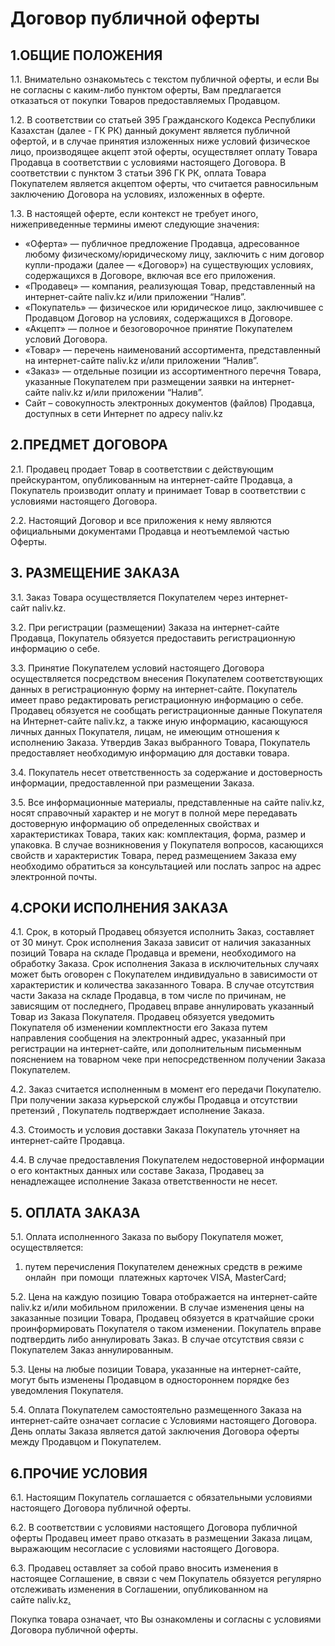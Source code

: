 # Договор публичной оферты

## 1.ОБЩИЕ ПОЛОЖЕНИЯ

1.1. Внимательно ознакомьтесь с текстом публичной оферты, и если Вы не согласны с каким-либо пунктом оферты, Вам предлагается отказаться от покупки Товаров предоставляемых Продавцом.

1.2. В соответствии со статьей 395 Гражданского Кодекса Республики Казахстан (далее - ГК РК) данный документ является публичной офертой, и в случае принятия изложенных ниже условий физическое лицо, производящее акцепт этой оферты, осуществляет оплату Товара Продавца в соответствии с условиями настоящего Договора. В соответствии с пунктом 3 статьи 396 ГК РК, оплата Товара Покупателем является акцептом оферты, что считается равносильным заключению Договора на условиях, изложенных в оферте.

1.3. В настоящей оферте, если контекст не требует иного, нижеприведенные термины имеют следующие значения:

- «Оферта» — публичное предложение Продавца, адресованное любому физическому/юридическому лицу, заключить с ним договор купли-продажи (далее — «Договор») на существующих условиях, содержащихся в Договоре, включая все его приложения.
- «Продавец» — компания, реализующая Товар, представленный на интернет-сайте naliv.kz и/или приложении “Налив”.
- «Покупатель» — физическое или юридическое лицо, заключившее с Продавцом Договор на условиях, содержащихся в Договоре.
- «Акцепт» — полное и безоговорочное принятие Покупателем условий Договора.
- «Товар» — перечень наименований ассортимента, представленный на интернет-сайте naliv.kz и/или приложении “Налив”.
- «Заказ» — отдельные позиции из ассортиментного перечня Товара, указанные Покупателем при размещении заявки на интернет-сайте naliv.kz и/или приложении “Налив”.
- Сайт – совокупность электронных документов (файлов) Продавца, доступных в сети Интернет по адресу naliv.kz

## 2.ПРЕДМЕТ ДОГОВОРА

2.1. Продавец продает Товар в соответствии с действующим прейскурантом, опубликованным на интернет-сайте Продавца, а Покупатель производит оплату и принимает Товар в соответствии с условиями настоящего Договора.

2.2. Настоящий Договор и все приложения к нему являются официальными документами Продавца и неотъемлемой частью Оферты.

## 3. РАЗМЕЩЕНИЕ ЗАКАЗА

3.1. Заказ Товара осуществляется Покупателем через интернет-сайт naliv.kz.

3.2. При регистрации (размещении) Заказа на интернет-сайте Продавца, Покупатель обязуется предоставить регистрационную информацию о себе.

3.3. Принятие Покупателем условий настоящего Договора осуществляется посредством внесения Покупателем соответствующих данных в регистрационную форму на интернет-сайте. Покупатель имеет право редактировать регистрационную информацию о себе. Продавец обязуется не сообщать регистрационные данные Покупателя на Интернет-сайте naliv.kz, а также иную информацию, касающуюся личных данных Покупателя, лицам, не имеющим отношения к исполнению Заказа. Утвердив Заказ выбранного Товара, Покупатель предоставляет необходимую информацию для доставки товара.

3.4. Покупатель несет ответственность за содержание и достоверность информации, предоставленной при размещении Заказа.

3.5. Все информационные материалы, представленные на сайте naliv.kz, носят справочный характер и не могут в полной мере передавать достоверную информацию об определенных свойствах и характеристиках Товара, таких как: комплектация, форма, размер и упаковка. В случае возникновения у Покупателя вопросов, касающихся свойств и характеристик Товара, перед размещением Заказа ему необходимо обратиться за консультацией или послать запрос на адрес электронной почты.

## 4.СРОКИ ИСПОЛНЕНИЯ ЗАКАЗА

4.1. Срок, в который Продавец обязуется исполнить Заказ, составляет от 30 минут. Срок исполнения Заказа зависит от наличия заказанных позиций Товара на складе Продавца и времени, необходимого на обработку Заказа. Срок исполнения Заказа в исключительных случаях может быть оговорен с Покупателем индивидуально в зависимости от характеристик и количества заказанного Товара. В случае отсутствия части Заказа на складе Продавца, в том числе по причинам, не зависящим от последнего, Продавец вправе аннулировать указанный Товар из Заказа Покупателя. Продавец обязуется уведомить Покупателя об изменении комплектности его Заказа путем направления сообщения на электронный адрес, указанный при регистрации на интернет-сайте, или дополнительным письменным пояснением на товарном чеке при непосредственном получении Заказа Покупателем.

4.2. Заказ считается исполненным в момент его передачи Покупателю. При получении заказа  курьерской службы Продавца и отсутствии претензий , Покупатель подтверждает исполнение Заказа.

4.3. Стоимость и условия доставки Заказа Покупатель уточняет на интернет-сайте Продавца.

4.4. В случае предоставления Покупателем недостоверной информации о его контактных данных или составе Заказа, Продавец за ненадлежащее исполнение Заказа ответственности не несет.

## 5. ОПЛАТА ЗАКАЗА

5.1. Оплата исполненного Заказа по выбору Покупателя может, осуществляется:

1) путем перечисления Покупателем денежных средств в режиме онлайн  при помощи  платежных карточек VISA, MasterCard;

5.2. Цена на каждую позицию Товара отображается на интернет-сайте naliv.kz и/или мобильном приложении. В случае изменения цены на заказанные позиции Товара, Продавец обязуется в кратчайшие сроки проинформировать Покупателя о таком изменении. Покупатель вправе подтвердить либо аннулировать Заказ. В случае отсутствия связи с Покупателем Заказ  аннулированным.

5.3. Цены на любые позиции Товара, указанные на интернет-сайте, могут быть изменены Продавцом в одностороннем порядке без уведомления Покупателя.

5.4. Оплата Покупателем самостоятельно размещенного Заказа на интернет-сайте означает согласие с Условиями настоящего Договора. День оплаты Заказа является датой заключения Договора оферты между Продавцом и Покупателем.

## 6.ПРОЧИЕ УСЛОВИЯ

6.1. Настоящим Покупатель соглашается с обязательными условиями настоящего Договора публичной оферты.

6.2. В соответствии с условиями настоящего Договора публичной оферты Продавец имеет право отказать в размещении Заказа лицам, выражающим несогласие с условиями настоящего Договора.

6.3. Продавец оставляет за собой право вносить изменения в настоящее Соглашение, в связи с чем Покупатель обязуется регулярно отслеживать изменения в Соглашении, опубликованном на сайте naliv.kz[.](https://naliv.kz/)

Покупка товара означает, что Вы ознакомлены и согласны с условиями Договора публичной оферты.